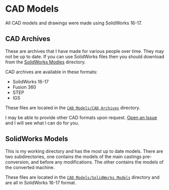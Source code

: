 # CAD Models

All CAD models and drawings were made using SolidWorks 16-17. 


## CAD Archives

These are archives that I have made for various people over time. They may not
be up to date. If you can use SolidWorks files then you should download from 
the [SolidWorks Modles][2] directory.

CAD archives are available in these formats:

  * SolidWorks 16-17
  * Fusion 360
  * STEP
  * IGS

These files are located in the [`CAD Models/CAD Archives`][1] directory.

I may be able to provide other CAD formats upon request. [Open an Issue][i]
and I will see what I can do for you.


## SolidWorks Models

This is my working directory and has the most up to date models. There are two
subdirectories, one contains the models of the main castings pre-conversion, and
before any modifications. The other contains the models of the converted machine.

These files are located in the [`CAD Models/SolidWorks Models`][2] directory and
are all in SolidWorks 16-17 format.


[1]: https://github.com/KurtJacobson/RF45-CNC/tree/master/CAD%20Models/CAD%20Archives
[2]: https://github.com/KurtJacobson/RF45-CNC/tree/master/CAD%20Models/Solidworks%20Models

[i]: https://github.com/KurtJacobson/RF45-CNC/issues/new
